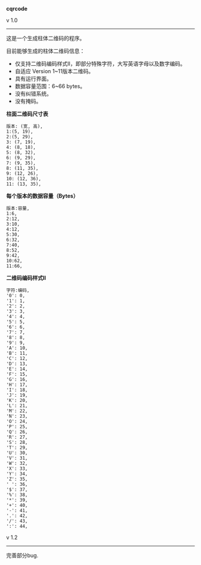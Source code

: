 **cqrcode**

v 1.0

----------------

这是一个生成柱体二维码的程序。

目前能够生成的柱体二维码信息：

+ 仅支持二维码编码样式Ⅱ，即部分特殊字符，大写英语字母以及数字编码。
+ 自适应 Version 1~11版本二维码。
+ 具有运行界面。
+ 数据容量范围：6~66 bytes。
+ 没有纠错系统。
+ 没有掩码。

**柱面二维码尺寸表**

	版本: (宽, 高),
	1:(5, 19),
	2:(5, 29),
	3: (7, 19),
	4: (8, 18),
	5: (8, 32),
	6: (9, 29),
	7: (9, 35),
	8: (11, 35),
	9: (12, 26),
	10: (12, 36),
	11: (13, 35),

**每个版本的数据容量（Bytes）**

	版本:容量,
	1:6,
	2:12,
	3:10,
	4:12,
	5:30,
	6:32,
	7:40,
	8:52,
	9:42,
	10:62,
	11:66,

**二维码编码样式Ⅱ**

	字符:编码,
	'0': 0,
	'1': 1,
	'2': 2,
	'3': 3,
	'4': 4,
	'5': 5,
	'6': 6,
	'7': 7,
	'8': 8,
	'9': 9,
	'A': 10,
	'B': 11,
	'C': 12,
	'D': 13,
	'E': 14,
	'F': 15,
	'G': 16,
	'H': 17,
	'I': 18,
	'J': 19,
	'K': 20,
	'L': 21,
	'M': 22,
	'N': 23,
	'O': 24,
	'P': 25,
	'Q': 26,
	'R': 27,
	'S': 28,
	'T': 29,
	'U': 30,
	'V': 31,
	'W': 32,
	'X': 33,
	'Y': 34,
	'Z': 35,
	' ': 36,
	'$': 37,
	'%': 38,
	'*': 39,
	'+': 40,
	'-': 41,
	'.': 42,
	'/': 43,
	':': 44,

v 1.2

-------

完善部分bug.

